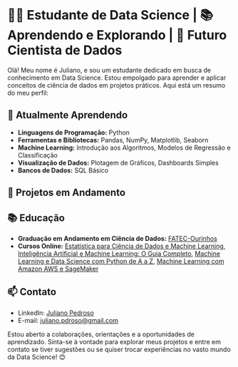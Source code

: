 # 👩‍💻 Estudante de Data Science | 📚 Aprendendo e Explorando | 🚀 Futuro Cientista de Dados

Olá! Meu nome é Juliano, e sou um estudante dedicado em busca de conhecimento em Data Science. Estou empolgado para aprender e aplicar conceitos de ciência de dados em projetos práticos. Aqui está um resumo do meu perfil:

## 🌱 Atualmente Aprendendo

- **Linguagens de Programação:** Python
- **Ferramentas e Bibliotecas:** Pandas, NumPy, Matplotlib, Seaborn
- **Machine Learning:** Introdução aos Algoritmos, Modelos de Regressão e Classificação
- **Visualização de Dados:** Plotagem de Gráficos, Dashboards Simples
- **Bancos de Dados:** SQL Básico

## 🚀 Projetos em Andamento


## 📚 Educação

- **Graduação em Andamento em Ciência de Dados:** [FATEC-Ourinhos](https://www.fatecourinhos.edu.br/)
- **Cursos Online:** [Estatística para Ciência de Dados e Machine Learning](https://www.udemy.com/course/estatistica-para-ciencia-de-dados-machine-learning/?couponCode=KEEPLEARNING), [Inteligência Artificial e Machine Learning: O Guia Completo](https://www.udemy.com/course/inteligencia-artificial-machine-learning-guia-completo/?couponCode=KEEPLEARNING),
[Machine Learning e Data Science com Python de A a Z](https://www.udemy.com/course/machine-learning-e-data-science-com-python-y/?couponCode=KEEPLEARNING), [Machine Learning com Amazon AWS e SageMaker
](https://www.udemy.com/course/machine-learning-amazon-aws-sagemaker/?couponCode=KEEPLEARNING)

## 📫 Contato

- LinkedIn: [Juliano Pedroso](www.linkedin.com/in/juliano-pedroso-0bb5792a0)
- E-mail: juliano.pdroso@gmail.com

Estou aberto a colaborações, orientações e a oportunidades de aprendizado. Sinta-se à vontade para explorar meus projetos e entre em contato se tiver sugestões ou se quiser trocar experiências no vasto mundo da Data Science! 😊
